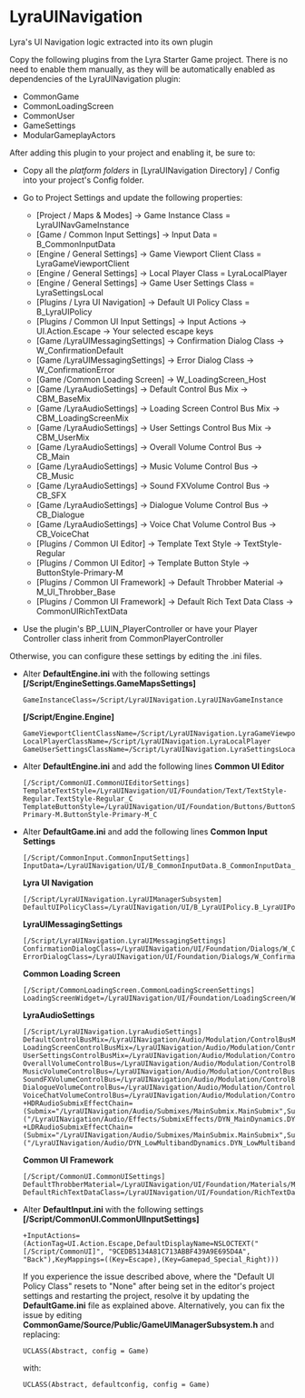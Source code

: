 # LyraUINavigation
Lyra's UI Navigation logic extracted into its own plugin

Copy the following plugins from the Lyra Starter Game project. There is no need to enable them manually, as they will be automatically enabled as dependencies of the LyraUINavigation plugin:
- CommonGame
- CommonLoadingScreen
- CommonUser
- GameSettings
- ModularGameplayActors

After adding this plugin to your project and enabling it, be sure to:
- Copy all the *platform folders* in [LyraUINavigation Directory] / Config into your project's Config folder.
- Go to Project Settings and update the following properties:
  - [Project / Maps & Modes] -> Game Instance Class = LyraUINavGameInstance
  - [Game / Common Input Settings] -> Input Data = B_CommonInputData
  - [Engine / General Settings] -> Game Viewport Client Class = LyraGameViewportClient
  - [Engine / General Settings] -> Local Player Class = LyraLocalPlayer
  - [Engine / General Settings] -> Game User Settings Class = LyraSettingsLocal
  - [Plugins / Lyra UI Navigation] -> Default UI Policy Class = B_LyraUIPolicy
  - [Plugins / Common UI Input Settings] -> Input Actions -> UI.Action.Escape -> Your selected escape keys
  - [Game /LyraUIMessagingSettings] -> Confirmation Dialog Class -> W_ConfirmationDefault
  - [Game /LyraUIMessagingSettings] -> Error Dialog Class -> W_ConfirmationError
  - [Game /Common Loading Screen] -> W_LoadingScreen_Host
  - [Game /LyraAudioSettings] -> Default Control Bus Mix -> CBM_BaseMix
  - [Game /LyraAudioSettings] -> Loading Screen Control Bus Mix -> CBM_LoadingScreenMix
  - [Game /LyraAudioSettings] -> User Settings Control Bus Mix -> CBM_UserMix
  - [Game /LyraAudioSettings] -> Overall Volume Control Bus -> CB_Main
  - [Game /LyraAudioSettings] -> Music Volume Control Bus -> CB_Music
  - [Game /LyraAudioSettings] -> Sound FXVolume Control Bus -> CB_SFX
  - [Game /LyraAudioSettings] -> Dialogue Volume Control Bus -> CB_Dialogue
  - [Game /LyraAudioSettings] -> Voice Chat Volume Control Bus -> CB_VoiceChat
  - [Plugins / Common UI Editor] -> Template Text Style -> TextStyle-Regular
  - [Plugins / Common UI Editor] -> Template Button Style -> ButtonStyle-Primary-M
  - [Plugins / Common UI Framework] -> Default Throbber Material -> M_UI_Throbber_Base
  - [Plugins / Common UI Framework] -> Default Rich Text Data Class -> CommonUIRichTextData

- Use the plugin's BP_LUIN_PlayerController or have your Player Controller class inherit from CommonPlayerController

Otherwise, you can configure these settings by editing the .ini files.
- Alter **DefaultEngine.ini** with the following settings
  **[/Script/EngineSettings.GameMapsSettings]**
  ```
  GameInstanceClass=/Script/LyraUINavigation.LyraUINavGameInstance
  ```
  **[/Script/Engine.Engine]**
  ```
  GameViewportClientClassName=/Script/LyraUINavigation.LyraGameViewportClient
  LocalPlayerClassName=/Script/LyraUINavigation.LyraLocalPlayer
  GameUserSettingsClassName=/Script/LyraUINavigation.LyraSettingsLocal
  ```

- Alter **DefaultEngine.ini** and add the following lines
  **Common UI Editor**
  ```
  [/Script/CommonUI.CommonUIEditorSettings]
  TemplateTextStyle=/LyraUINavigation/UI/Foundation/Text/TextStyle-Regular.TextStyle-Regular_C
  TemplateButtonStyle=/LyraUINavigation/UI/Foundation/Buttons/ButtonStyle-Primary-M.ButtonStyle-Primary-M_C
  ```

- Alter **DefaultGame.ini** and add the following lines
  **Common Input Settings**
  ```
  [/Script/CommonInput.CommonInputSettings]
  InputData=/LyraUINavigation/UI/B_CommonInputData.B_CommonInputData_C
  ```
  **Lyra UI Navigation**
  ```
  [/Script/LyraUINavigation.LyraUIManagerSubsystem]
  DefaultUIPolicyClass=/LyraUINavigation/UI/B_LyraUIPolicy.B_LyraUIPolicy_C
  ```
  **LyraUIMessagingSettings**
  ```
  [/Script/LyraUINavigation.LyraUIMessagingSettings]
  ConfirmationDialogClass=/LyraUINavigation/UI/Foundation/Dialogs/W_ConfirmationDefault.W_ConfirmationDefault_C
  ErrorDialogClass=/LyraUINavigation/UI/Foundation/Dialogs/W_ConfirmationError.W_ConfirmationError_C
  ```
  **Common Loading Screen**
  ```
  [/Script/CommonLoadingScreen.CommonLoadingScreenSettings]
  LoadingScreenWidget=/LyraUINavigation/UI/Foundation/LoadingScreen/W_LoadingScreen_Host.W_LoadingScreen_Host_C
  ```
  **LyraAudioSettings**
  ```
  [/Script/LyraUINavigation.LyraAudioSettings]
  DefaultControlBusMix=/LyraUINavigation/Audio/Modulation/ControlBusMixes/CBM_BaseMix.CBM_BaseMix
  LoadingScreenControlBusMix=/LyraUINavigation/Audio/Modulation/ControlBusMixes/CBM_LoadingScreenMix.CBM_LoadingScreenMix
  UserSettingsControlBusMix=/LyraUINavigation/Audio/Modulation/ControlBusMixes/CBM_UserMix.CBM_UserMix
  OverallVolumeControlBus=/LyraUINavigation/Audio/Modulation/ControlBuses/CB_Main.CB_Main
  MusicVolumeControlBus=/LyraUINavigation/Audio/Modulation/ControlBuses/CB_Music.CB_Music
  SoundFXVolumeControlBus=/LyraUINavigation/Audio/Modulation/ControlBuses/CB_SFX.CB_SFX
  DialogueVolumeControlBus=/LyraUINavigation/Audio/Modulation/ControlBuses/CB_Dialogue.CB_Dialogue
  VoiceChatVolumeControlBus=/LyraUINavigation/Audio/Modulation/ControlBuses/CB_VoiceChat.CB_VoiceChat
  +HDRAudioSubmixEffectChain=(Submix="/LyraUINavigation/Audio/Submixes/MainSubmix.MainSubmix",SubmixEffectChain=("/LyraUINavigation/Audio/Effects/SubmixEffects/DYN_MainDynamics.DYN_MainDynamics"))
  +LDRAudioSubmixEffectChain=(Submix="/LyraUINavigation/Audio/Submixes/MainSubmix.MainSubmix",SubmixEffectChain=("/LyraUINavigation/Audio/DYN_LowMultibandDynamics.DYN_LowMultibandDynamics","/LyraUINavigation/Audio/Effects/SubmixEffects/DYN_LowDynamics.DYN_LowDynamics"))
  ```
  **Common UI Framework**
  ```
  [/Script/CommonUI.CommonUISettings]
  DefaultThrobberMaterial=/LyraUINavigation/UI/Foundation/Materials/M_UI_Throbber_Base.M_UI_Throbber_Base
  DefaultRichTextDataClass=/LyraUINavigation/UI/Foundation/RichTextData/CommonUIRichTextData.CommonUIRichTextData_C
  ```

- Alter **DefaultInput.ini** with the following settings
  **[/Script/CommonUI.CommonUIInputSettings]**
  ```
  +InputActions=(ActionTag=UI.Action.Escape,DefaultDisplayName=NSLOCTEXT("[/Script/CommonUI]", "9CEDB5134A81C713ABBF439A9E695D4A", "Back"),KeyMappings=((Key=Escape),(Key=Gamepad_Special_Right)))
  ```

  If you experience the issue described above, where the "Default UI Policy Class" resets to "None" after being set in the editor's project settings and restarting the project, resolve it by updating the **DefaultGame.ini** file as explained above.
  Alternatively, you can fix the issue by editing **CommonGame/Source/Public/GameUIManagerSubsystem.h** and replacing:
  ```
  UCLASS(Abstract, config = Game)
  ```
  with:
  ```
  UCLASS(Abstract, defaultconfig, config = Game)
  ```